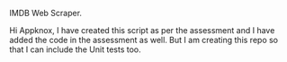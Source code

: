 IMDB Web Scraper.

Hi Appknox, I have created this script as per the assessment and I have added the code in the assessment as well. But I am creating this repo 
so that I can include the Unit tests too. 
